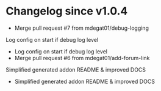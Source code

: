 # Changelog since v1.0.4
- Merge pull request #7 from mdegat01/debug-logging

Log config on start if debug log level 
- Log config on start if debug log level 
- Merge pull request #6 from mdegat01/add-forum-link

Simplified generated addon README & improved DOCS 
- Simplified generated addon README & improved DOCS 
